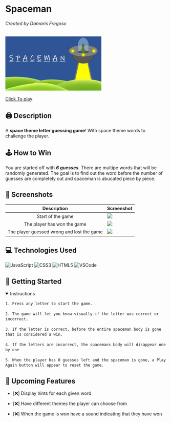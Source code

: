 # Spaceman
###### Created by Damaris Fregoso

![](imgs/coverphoto.jpeg)

[Click To play](https://github.com/damarisfregoso/spaceman)

## 🖨 Description 

A **space theme letter guessing game**! With space theme words to challenge the player. 

## 🕹 How to Win
 You are started off with **_6 guesses_**.  There are multipe words that will be randomly generated.  The goal is to find out the word before the number of guesses are completely out and spaceman is abucated piece by piece. 

 ## 📸 Screenshots  
  |   Description | Screenshot | 
  |:-------------:| -----------|
  |Start of the game | <img src="https://i.imgur.com/d3go0cZ.png">|
  |The player has won the game| <img src="https://i.imgur.com/Nd2j2y4.png">|
  |The player guessed wrong and lost the game| <img src="https://i.imgur.com/hgJ3VIt.png">|

## 💻 Technologies Used
![JavaScript](https://img.shields.io/badge/-JavaScript-05122A?style=flat&logo=javascript)
![CSS3](https://img.shields.io/badge/-CSS-05122A?style=flat&logo=css3)
![HTML5](https://img.shields.io/badge/-HTML5-05122A?style=flat&logo=html5)
![VSCode](https://img.shields.io/badge/-VS_Code-05122A?style=flat&logo=visualstudio)

## 📝 Getting Started
<details open>
  <summary> Instructions </summary>

    1. Press any letter to start the game.

    2. The game will let you know visually if the letter was correct or incorrect.

    3. If the letter is correct, before the entire spaceman body is gone that is considered a win.

    4. If the letters are incorrect, the spacemans body will disappear one by one 
    
    5. When the player has 0 guesses left and the spaceman is gone, a Play Again button will appear to reset the game. 
</details>

## 📡 Upcoming Features

- [❌] Display hints for each given word

- [❌] Have different themes the player can choose from

- [❌] When the game is won have a sound indicating that they have won 

